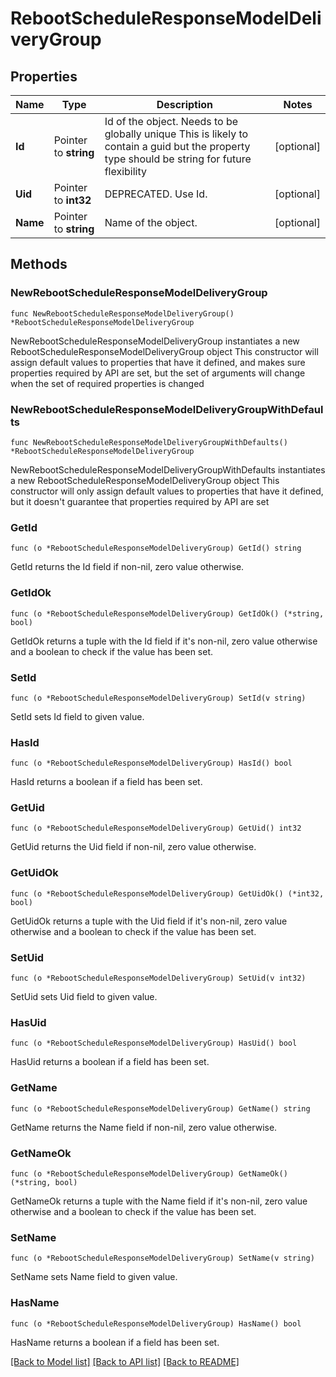 # RebootScheduleResponseModelDeliveryGroup

## Properties

Name | Type | Description | Notes
------------ | ------------- | ------------- | -------------
**Id** | Pointer to **string** | Id of the object. Needs to be globally unique This is likely to contain a guid but the property type should be string for future flexibility | [optional] 
**Uid** | Pointer to **int32** | DEPRECATED. Use Id. | [optional] 
**Name** | Pointer to **string** | Name of the object. | [optional] 

## Methods

### NewRebootScheduleResponseModelDeliveryGroup

`func NewRebootScheduleResponseModelDeliveryGroup() *RebootScheduleResponseModelDeliveryGroup`

NewRebootScheduleResponseModelDeliveryGroup instantiates a new RebootScheduleResponseModelDeliveryGroup object
This constructor will assign default values to properties that have it defined,
and makes sure properties required by API are set, but the set of arguments
will change when the set of required properties is changed

### NewRebootScheduleResponseModelDeliveryGroupWithDefaults

`func NewRebootScheduleResponseModelDeliveryGroupWithDefaults() *RebootScheduleResponseModelDeliveryGroup`

NewRebootScheduleResponseModelDeliveryGroupWithDefaults instantiates a new RebootScheduleResponseModelDeliveryGroup object
This constructor will only assign default values to properties that have it defined,
but it doesn't guarantee that properties required by API are set

### GetId

`func (o *RebootScheduleResponseModelDeliveryGroup) GetId() string`

GetId returns the Id field if non-nil, zero value otherwise.

### GetIdOk

`func (o *RebootScheduleResponseModelDeliveryGroup) GetIdOk() (*string, bool)`

GetIdOk returns a tuple with the Id field if it's non-nil, zero value otherwise
and a boolean to check if the value has been set.

### SetId

`func (o *RebootScheduleResponseModelDeliveryGroup) SetId(v string)`

SetId sets Id field to given value.

### HasId

`func (o *RebootScheduleResponseModelDeliveryGroup) HasId() bool`

HasId returns a boolean if a field has been set.

### GetUid

`func (o *RebootScheduleResponseModelDeliveryGroup) GetUid() int32`

GetUid returns the Uid field if non-nil, zero value otherwise.

### GetUidOk

`func (o *RebootScheduleResponseModelDeliveryGroup) GetUidOk() (*int32, bool)`

GetUidOk returns a tuple with the Uid field if it's non-nil, zero value otherwise
and a boolean to check if the value has been set.

### SetUid

`func (o *RebootScheduleResponseModelDeliveryGroup) SetUid(v int32)`

SetUid sets Uid field to given value.

### HasUid

`func (o *RebootScheduleResponseModelDeliveryGroup) HasUid() bool`

HasUid returns a boolean if a field has been set.

### GetName

`func (o *RebootScheduleResponseModelDeliveryGroup) GetName() string`

GetName returns the Name field if non-nil, zero value otherwise.

### GetNameOk

`func (o *RebootScheduleResponseModelDeliveryGroup) GetNameOk() (*string, bool)`

GetNameOk returns a tuple with the Name field if it's non-nil, zero value otherwise
and a boolean to check if the value has been set.

### SetName

`func (o *RebootScheduleResponseModelDeliveryGroup) SetName(v string)`

SetName sets Name field to given value.

### HasName

`func (o *RebootScheduleResponseModelDeliveryGroup) HasName() bool`

HasName returns a boolean if a field has been set.


[[Back to Model list]](../README.md#documentation-for-models) [[Back to API list]](../README.md#documentation-for-api-endpoints) [[Back to README]](../README.md)


